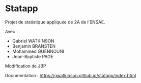# Statapp
Projet de statistique appliquée de 2A de l'ENSAE.

Avec :
* Gabriel WATKINSON
* Benjamin BRANSTEN
* Mohammed GUENNOUNI
* Jean-Baptiste PAGE


Modification de JBP

Documentation :
https://gwatkinson.github.io/statapp/index.html
